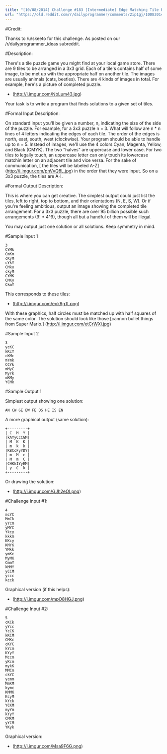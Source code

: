 ```yaml
---
title: "[10/08/2014] Challenge #183 [Intermediate] Edge Matching Tile Puzzle"
url: "https://old.reddit.com/r/dailyprogrammer/comments/2ip1gj/10082014_challenge_183_intermediate_edge_matching/"
---
```


#Credit:

Thanks to /u/skeeto for this challenge. As posted on our /r/dailyprogrammer_ideas subreddit.

#Description:

There's a tile puzzle game you might find at your local game store. There are 9 tiles to be arranged in a 3x3 grid. Each of a tile's contains half of some image, to be met up with the appropriate half on another tile. The images are usually animals (cats, beetles). There are 4 kinds of images in total. For example, here's a picture of completed puzzle.

* (http://i.imgur.com/NbLum43.jpg)

Your task is to write a program that finds solutions to a given set of tiles.

#Formal Input Description:

On standard input you'll be given a number, n, indicating the size of the side of the puzzle. For example, for a 3x3 puzzle n = 3. What will follow are n * n lines of 4 letters indicating the edges of each tile. The order of the edges is north, east, south, west (clockwise). Your program should be able to handle up to n = 5.
Instead of images, we'll use the 4 colors Cyan, Magenta, Yellow, and Black (CMYK). The two "halves" are uppercase and lower case. For two tiles to legally touch, an uppercase letter can only touch its lowercase matchin letter on an adjacent tile and vice versa.
For the sake of communication, [ the tiles will be labeled A-Z] (http://i.imgur.com/pnVvQ8L.jpg) in the order that they were input. So on a 3x3 puzzle, the tiles are A-I.

#Formal Output Description:

This is where you can get creative. The simplest output could just list the tiles, left to right, top to bottom, and their orientations (N, E, S, W). Or if you're feeling ambitious, output an image showing the completed tile arrangement. For a 3x3 puzzle, there are over 95 billion possible such arrangements (9! * 4^9), though all but a handful of them will be illegal.


You may output just one solution or all solutions. Keep symmetry in mind.

#Sample Input 1

    3
    CYMk
    CmKm
    cKyM
    cYkY
    CMky
    ckyM
    CYMK
    CMKy
    CkmY

This corresponds to these tiles:

* (http://i.imgur.com/eok9gTt.png)

With these graphics, half circles must be matched up with half squares of the same color. The solution should look like those [cannon bullet things from Super Mario.] (http://i.imgur.com/etCrWXi.jpg)

#Sample Input 2

    3
    ycKC
    kKcY
    cKMc
    mYmk
    CCYk
    mMyC
    MyYk
    mKMy
    YCMk

#Sample Output 1

Simplest output showing one solution:

    AN CW GE BW FE DS HE IS EN

A more graphical output (same solution):

    +---------+
    | C  M  Y |
    |kAYyCcCGM|
    | M  K  K |
    | m  k  k |
    |KBCcFyYDY|
    | m  M  c |
    | M  m  C |
    |CHKkIYyEM|
    | y  C  k |
    +---------+

Or drawing the solution:

* (http://i.imgur.com/GJh2eOI.png)

#Challenge Input #1:

    4
    mcYC
    MmCk
    yYcm
    yMYC
    Ykcy
    kkkm
    KKcy
    KMYK
    YMkk
    ymKc
    MyMK
    CmmY
    kMMY
    yCCM
    yccc
    kcck

Graphical version (if this helps):

* (http://i.imgur.com/mpO8HGJ.png)

#Challenge Input #2:

    5
    cKCk
    yYcc
    YcCK
    kKCM
    CMKc
    cKYC
    kYcm
    KYyY
    Mccm
    yKcm
    mykK
    MMCm
    ckYC
    ycmm
    MmKM
    kymc
    KMMK
    KcyM
    kYck
    YCKM
    myYm
    kYyY
    CMKM
    yYCM
    YKyk


Graphical version:

* (http://i.imgur.com/Msa9F6G.png)


